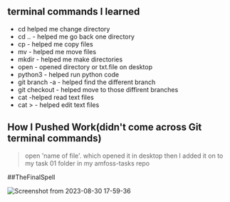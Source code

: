 ## terminal commands I learned
- cd helped me change directory
- cd .. - helped me go back one directory
- cp - helped me copy files
- mv - helped me move files
- mkdir - helped me make directories
- open - opened directory or txt.file on desktop
- python3 - helped run python code
- git branch -a - helped find the different branch
- git checkout - helped move to those diffirent branches
- cat -helped read text files
- cat > - helped edit text files

## How I Pushed Work(didn't come across Git terminal commands)
>open 'name of file'. which opened it in desktop
>then I added it on to my task 01 folder in my amfoss-tasks repo


##TheFinalSpell

![Screenshot from 2023-08-30 17-59-36](https://github.com/StormAD/amfoss-tasks/assets/143612467/0b294c77-c7ce-470c-95c4-e1fcb52aac69)
